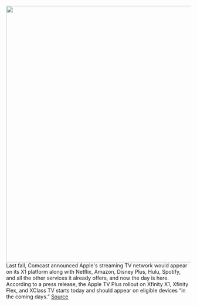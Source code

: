 <img src='https://cdn.vox-cdn.com/thumbor/1yNwO1dvg7xCevATyoSxFZAEFxI=/0x0:1600x900/1200x800/filters:focal(672x322:928x578)/cdn.vox-cdn.com/uploads/chorus_image/image/70589272/Apple_TV_Plus_on_Xfinity_1.0.jpg' width='700px' /><br/>
Last fall, Comcast announced Apple's streaming TV network would appear on its X1 platform along with Netflix, Amazon, Disney Plus, Hulu, Spotify, and all the other services it already offers, and now the day is here. According to a press release, the Apple TV Plus rollout on Xfinity X1, Xfinity Flex, and XClass TV starts today and should appear on eligible devices “in the coming days.”
<a href='https://www.theverge.com/2022/3/7/22965523/xfinity-comcast-x1-apple-tv-plus-streaming-xclass-tv-app'> Source <a/>
